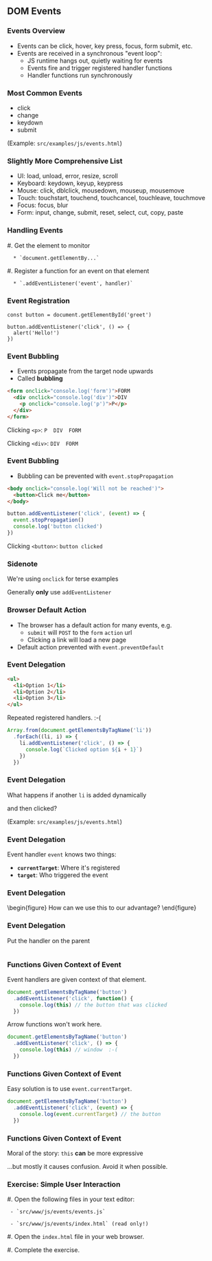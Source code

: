 ## DOM Events

### Events Overview

* Events can be click, hover, key press, focus, form submit, etc.
* Events are received in a synchronous "event loop":
  * JS runtime hangs out, quietly waiting for events
  * Events fire and trigger registered handler functions
  * Handler functions run synchronously

### Most Common Events

* click
* change
* keydown
* submit

(Example: `src/examples/js/events.html`)

### Slightly More Comprehensive List

* UI: load, unload, error, resize, scroll
* Keyboard: keydown, keyup, keypress
* Mouse: click, dblclick, mousedown, mouseup, mousemove
* Touch: touchstart, touchend, touchcancel, touchleave, touchmove
* Focus: focus, blur
* Form: input, change, submit, reset, select, cut, copy, paste

### Handling Events

#. Get the element to monitor

      * `document.getElementBy...`

#. Register a function for an event on that element

      * `.addEventListener('event', handler)`

### Event Registration

```
const button = document.getElementById('greet')

button.addEventListener('click', () => {
  alert('Hello!')
})
```

### Event Bubbling

* Events propagate from the target node upwards
* Called **bubbling**

```html
<form onclick="console.log('form')">FORM
  <div onclick="console.log('div')">DIV
    <p onclick="console.log('p')">P</p>
  </div>
</form>
```

Clicking `<p>`:   `P  DIV  FORM`

Clicking `<div>`:    `DIV  FORM`

### Event Bubbling

* Bubbling can be prevented with `event.stopPropagation`

```html
<body onclick="console.log('Will not be reached')">
  <button>Click me</button>
</body>
```

```javascript
button.addEventListener('click', (event) => {
  event.stopPropagation()
  console.log('button clicked')
})
```

Clicking `<button>`:  `button clicked`

### Sidenote

We're using `onclick` for terse examples

Generally **only** use `addEventListener`

### Browser Default Action

* The browser has a default action for many events, e.g.
  * `submit` will `POST` to the `form` `action` url
  * Clicking a link will load a new page
* Default action prevented with `event.preventDefault`

### Event Delegation

```html
<ul>
  <li>Option 1</li>
  <li>Option 2</li>
  <li>Option 3</li>
</ul>
```

Repeated registered handlers. :-(

```javascript
Array.from(document.getElementsByTagName('li'))
  .forEach((li, i) => {
    li.addEventListener('click', () => {
      console.log(`Clicked option ${i + 1}`)
    })
  })
```

### Event Delegation

What happens if another `li` is added dynamically

and then clicked?

(Example: `src/examples/js/events.html`)

### Event Delegation

Event handler `event` knows two things:

* **`currentTarget`**: Where it's registered
* **`target`**: Who triggered the event

### Event Delegation

\begin{figure}
How can we use this to our advantage?
\end{figure}

### Event Delegation

Put the handler on the parent

~~~ {.javascript insert="../../../src/examples/js/events.js" token="parent-delegation"}
~~~

### Functions Given Context of Event

Event handlers are given context of that element.

```js
document.getElementsByTagName('button')
  .addEventListener('click', function() {
    console.log(this) // the button that was clicked
  })
```

Arrow functions won't work here.

```js
document.getElementsByTagName('button')
  .addEventListener('click', () => {
    console.log(this) // window  :-(
  })
```

### Functions Given Context of Event

Easy solution is to use `event.currentTarget`.

```js
document.getElementsByTagName('button')
  .addEventListener('click', (event) => {
    console.log(event.currentTarget) // the button
  })
```

### Functions Given Context of Event

Moral of the story: `this` **can** be more expressive

...but mostly it causes confusion. Avoid it when possible.

### Exercise: Simple User Interaction

#. Open the following files in your text editor:

     - `src/www/js/events/events.js`

     - `src/www/js/events/index.html` (read only!)

#. Open the `index.html` file in your web browser.

#. Complete the exercise.
